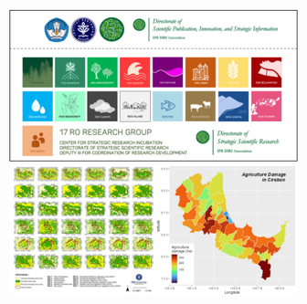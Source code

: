 ![logo](https://github.com/ipbssrs/ipbssrs/blob/cdb6e10676bc227677b02ff79f45ec5500517bf3/17%20RO_b.png)
![](https://github.com/ipbssrs/ipbssrs/blob/e42cc33e9178dcf6f1035b57b98f4f4b5c2ad213/peta.png)
